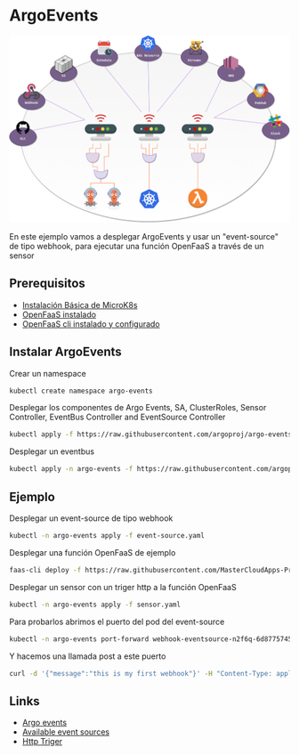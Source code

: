 # ArgoEvents

![Argo Events](https://raw.githubusercontent.com/argoproj/argo-events/master/docs/assets/argo-events-top-level.png)

En este ejemplo vamos a desplegar ArgoEvents y usar un "event-source" de tipo webhook, para ejecutar una función OpenFaaS a través de un sensor

## Prerequisitos

- [Instalación Básica de MicroK8s](/Microk8s.md)
- [OpenFaaS instalado](/1.faas/OpenFaaS/install.md)
- [OpenFaaS cli instalado y configurado](/1.faas/OpenFaaS/readme.md#cli)

## Instalar ArgoEvents

Crear un namespace

```sh
kubectl create namespace argo-events
```

Desplegar los componentes de Argo Events, SA, ClusterRoles, Sensor Controller, EventBus Controller and EventSource Controller

```sh
kubectl apply -f https://raw.githubusercontent.com/argoproj/argo-events/stable/manifests/install.yaml
```

Desplegar un eventbus

```sh
kubectl apply -n argo-events -f https://raw.githubusercontent.com/argoproj/argo-events/stable/examples/eventbus/native.yaml
```

## Ejemplo

Desplegar un event-source de tipo webhook

```sh
kubectl -n argo-events apply -f event-source.yaml
```

Desplegar una función OpenFaaS de ejemplo

```bash
faas-cli deploy -f https://raw.githubusercontent.com/MasterCloudApps-Projects/Serverless-Kubernetes/main/faas/openFaas/examples/hello-world.ym
```

Desplegar un sensor con un triger http a la función OpenFaaS

```sh
kubectl -n argo-events apply -f sensor.yaml
```

Para probarlos abrimos el puerto del pod del event-source

```sh
kubectl -n argo-events port-forward webhook-eventsource-n2f6q-6d8775745c-pqmvb 12000:12000
```

Y hacemos una llamada post a este puerto

```sh
curl -d '{"message":"this is my first webhook"}' -H "Content-Type: application/json" -X POST http://localhost:12000/example
```

## Links

- [Argo events](https://argoproj.github.io/projects/argo-events/)
- [Available event sources](https://argoproj.github.io/argo-events/concepts/event_source/)
- [Http Triger](https://argoproj.github.io/argo-events/triggers/http-trigger/)
